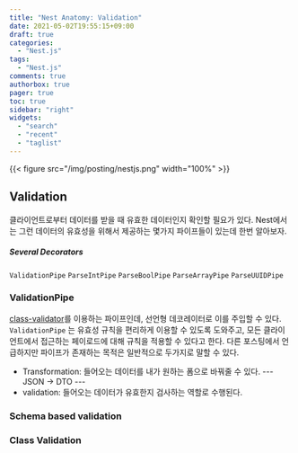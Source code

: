 ```yaml
---
title: "Nest Anatomy: Validation"
date: 2021-05-02T19:55:15+09:00
draft: true
categories:
  - "Nest.js"
tags:
  - "Nest.js"
comments: true
authorbox: true
pager: true
toc: true
sidebar: "right"
widgets:
  - "search"
  - "recent"
  - "taglist"
---
```


{{< figure src="/img/posting/nestjs.png" width="100%" >}}

## Validation
클라이언트로부터 데이터를 받을 때 유효한 데이터인지 확인할 필요가 있다. Nest에서는 그런 데이터의 유효성을 위해서 제공하는 몇가지 파이프들이 있는데
한번 알아보자.

##### Several Decorators
`ValidationPipe` `ParseIntPipe` `ParseBoolPipe` `ParseArrayPipe` `ParseUUIDPipe`

### ValidationPipe
[class-validator](https://github.com/typestack/class-validator)를 이용하는 파이프인데, 선언형 데코레이터로 이를 주입할 수 있다.
`ValidationPipe` 는 유효성 규칙을 편리하게 이용할 수 있도록 도와주고, 모든 클라이언트에서 접근하는 페이로드에 대해 규칙을 적용할 수 있다고 한다.
다른 포스팅에서 언급하지만 파이프가 존재하는 목적은 일반적으로 두가지로 말할 수 있다.
- Transformation: 들어오는 데이터를 내가 원하는 폼으로 바꿔줄 수 있다. --- JSON -> DTO ---
- validation: 들어오는 데이터가 유효한지 검사하는 역할로 수행된다.


### Schema based validation

### Class Validation
